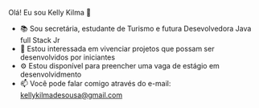 Olá! Eu sou Kelly Kilma 👋

- 📚 Sou secretária, estudante de Turismo e futura Desevolvedora Java full Stack Jr
- 🚀 Estou interessada em vivenciar projetos que possam ser desenvolvidos por iniciantes
- ⚙  Estou disponível para preencher uma vaga de estágio em desenvolvidmento 
- 📫 Você pode falar comigo através do e-mail: kellykilmadesousa@gmail.com
